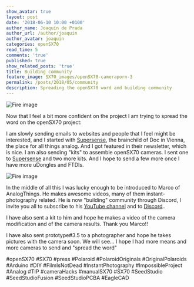 ```yaml
---
show_avatar: true
layout: post
date: '2018-06-10 10:00 +0100'
author_name: Joaquín de Prada
author_url: /author/joaquin
author_avatar: joaquin
categories: openSX70
read_time: 5
comments: 'true'
published: true
show_related_posts: 'true'
title: Building community
feature_image: SX70_images/openSX70-cameraporn-3
permalink: /posts/2018/05/community
description: Spreading the openSX70 word and building community
---
```

![Fire image]({{site.url}}/{{site.baseurl}}img/2018/05/opensx70-pathfinder-06.jpg)

Now that I feel a bit more confident on the project I am trying to spread the word on the openSX70 project:

I am slowly sending emails to websites and people that I feel might be interested, and I started with [Supersense](https://the.supersense.com/), the brainchild of Doc in Vienna, the place for all things analog. And I got featured in their newsletter, which is nice. I am also sending "kits" to assemble openSX70 cameras. I sent one to [Supersense](https://the.supersense.com/) and two more kits. And I hope to send a few more once I have more uDongles and FTDIs.

![Fire image]({{site.url}}/{{site.baseurl}}img/2018/06/supersense.jpg)

In the middle of all this I was lucky enough to be introduced to Marco of AnalogThings. He makes awesome videos, many of them instant-photography related. He is now "building" community through Discord, I invite you all to subscribe to his [YouTube channel](https://www.youtube.com/channel/UC_1Wc6fdIxr3wctK2bDTLkw) and to [Discord](https://discordapp.com/channels/446176201552298028/451810250971152384""openSX70")..

I have also sent a kit to him and hope he makes a video of the camera modification and of the camera results. Thank you Marco!!

I have also sent prototype#3.5 to a photographer and hope he takes pictures with the camera soon. We will see... I hope I had more means and more cameras to send and "spread the word"

#openSX70 #SX70 #press #Polaroid #PolaroidOriginals #OriginalPolaroids #Arduino #DIY #FilmIsNotDead #InstantPhotography #ImpossibleProject #Analog #TIP #cameraHacks #manualSX70 #SX70 #SeedStudio #SeedStudioFusion #SeedStudioPCBA #EagleCAD

